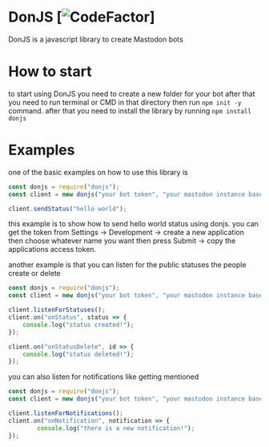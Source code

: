# DonJS [![CodeFactor](https://www.codefactor.io/repository/github/hedarikun/donjs/badge)]
DonJS is a javascript library to create Mastodon bots

# How to start
to start using DonJS you need to create a new folder for your bot after that you need to run terminal or CMD in that directory then run ```npm init -y``` command. after that you need to install the library by running ```npm install donjs```

# Examples
one of the basic examples on how to use this library is
```js
const donjs = require("donjs");
const client = new donjs("your bot token", "your mastodon instance base url");

client.sendStatus("hello world");
```
this example is to show how to send hello world status using donjs. you can get the token from
Settings -> Development -> create a new application then choose whatever name you want then press Submit -> copy the applications access token.

another example is that you can listen for the public statuses the people create or delete
```js
const donjs = require("donjs");
const client = new donjs("your bot token", "your mastodon instance base url");

client.listenForStatuses();
client.on("onStatus", status => {
	console.log("status created!");
});

client.on("onStatusDelete", id => {
	console.log("status deleted!");
});
```

you can also listen for notifications like getting mentioned
```js
const donjs = require("donjs");
const client = new donjs("your bot token", "your mastodon instance base url");

client.listenForNotifications();
client.on("onNotification", notification => {
        console.log("there is a new notification!");
});
```

